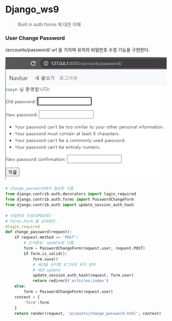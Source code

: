 # Django_ws9

> Built in auth forms 에 대한 이해



### User Change Password

/accounts/password/ url 을 가지며 유저의 비밀번호 수정 기능을 구현한다.

![image-20210323102849949](django_ws9.assets/image-20210323102849949.png)

```python
# change_password에서 필요한 것들
from django.contrib.auth.decorators import login_required
from django.contrib.auth.forms import PasswordChangeForm
from django.contrib.auth import update_session_auth_hash

# 비밀번호 수정(UPDATE)
# forms.Form 을 상속받은.
@login_required
def change_password(request):
    if request.method == 'POST':
        # 순서중요. update랑 다름.
        form = PasswordChangeForm(request.user, request.POST)
        if form.is_valid():
            form.save()
            # 세션을 유지함 로그아웃 되지 않아
            # 세션 update
            update_session_auth_hash(request, form.user)
            return redirect('articles:index')
    else:
        form = PasswordChangeForm(request.user)
    context = {
        'form':form
    }
    return render(request, 'accounts/change_password.html', context)
```

